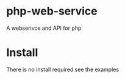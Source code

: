 # php-web-service
A webserivce and API for php 


# Install 

There is no install required see the examples



